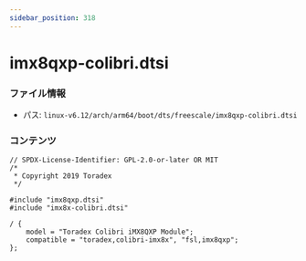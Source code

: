 ```yaml
---
sidebar_position: 318
---
```

# imx8qxp-colibri.dtsi

### ファイル情報

- パス: `linux-v6.12/arch/arm64/boot/dts/freescale/imx8qxp-colibri.dtsi`

### コンテンツ

```dtsi
// SPDX-License-Identifier: GPL-2.0-or-later OR MIT
/*
 * Copyright 2019 Toradex
 */

#include "imx8qxp.dtsi"
#include "imx8x-colibri.dtsi"

/ {
	model = "Toradex Colibri iMX8QXP Module";
	compatible = "toradex,colibri-imx8x", "fsl,imx8qxp";
};

```
